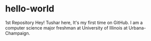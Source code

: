 # hello-world
1st Repository
Hey! Tushar here, It's my first time on GitHub. I am a computer science major freshman at University of Illinois at Urbana-Champaign.
